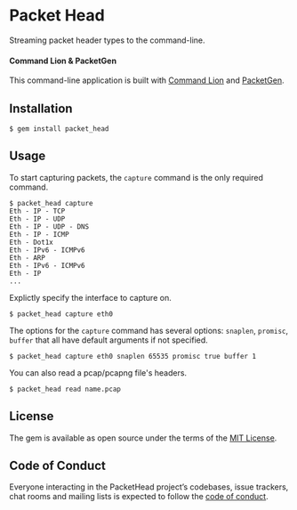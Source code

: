 # Packet Head

Streaming packet header types to the command-line.

#### Command Lion & PacketGen

This command-line application is built with [Command Lion](https://github.com/picatz/command_lion) and [PacketGen](https://github.com/sdaubert/packetgen).

## Installation

    $ gem install packet_head

## Usage

To start capturing packets, the `capture` command is the only required command.

```shell
$ packet_head capture
Eth - IP - TCP
Eth - IP - UDP
Eth - IP - UDP - DNS
Eth - IP - ICMP
Eth - Dot1x
Eth - IPv6 - ICMPv6
Eth - ARP
Eth - IPv6 - ICMPv6
Eth - IP
...
```

Explictly specify the interface to capture on.

    $ packet_head capture eth0

The options for the `capture` command has several options: `snaplen`, `promisc`, `buffer` that all have default arguments if not specified.

    $ packet_head capture eth0 snaplen 65535 promisc true buffer 1

You can also read a pcap/pcapng file's headers.

    $ packet_head read name.pcap

## License

The gem is available as open source under the terms of the [MIT License](http://opensource.org/licenses/MIT).

## Code of Conduct

Everyone interacting in the PacketHead project’s codebases, issue trackers, chat rooms and mailing lists is expected to follow the [code of conduct](https://github.com/[USERNAME]/packet_head/blob/master/CODE_OF_CONDUCT.md).

